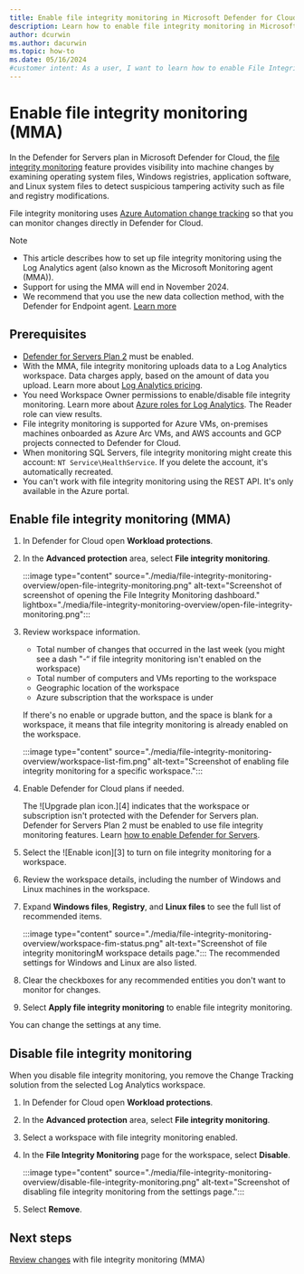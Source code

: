 ```yaml
---
title: Enable file integrity monitoring in Microsoft Defender for Cloud with the MMA
description: Learn how to enable file integrity monitoring in Microsoft Defender for Cloud, using the Microsoft Monitoring agent
author: dcurwin
ms.author: dacurwin
ms.topic: how-to
ms.date: 05/16/2024
#customer intent: As a user, I want to learn how to enable File Integrity Monitoring with the Log Analytics agent so that I can track and identify changes in my environment.
---
```


# Enable file integrity monitoring (MMA)

In the Defender for Servers plan in Microsoft Defender for Cloud, the [file integrity monitoring](file-integrity-monitoring-overview.md) feature provides visibility into machine changes by examining operating system files, Windows registries, application software, and Linux system files to detect suspicious tampering activity such as file and registry modifications.

File integrity monitoring uses [Azure Automation change tracking](/azure/automation/change-tracking/overview) so that you can monitor changes directly in Defender for Cloud. 

> [!Note]
> - This article describes how to set up file integrity monitoring using the Log Analytics agent (also known as the Microsoft Monitoring agent (MMA)).
> - Support for using the MMA will end in November 2024.
> - We recommend that you use the new data collection method, with the Defender for Endpoint agent. [Learn more](file-integrity-monitoring-enable-defender-endpoint.md)


## Prerequisites

- [Defender for Servers Plan 2](defender-for-servers-introduction.md) must be enabled.
- With the MMA, file integrity monitoring uploads data to a Log Analytics workspace. Data charges apply, based on the amount of data you upload. Learn more about [Log Analytics pricing](https://azure.microsoft.com/pricing/details/log-analytics/).
- You need Workspace Owner permissions to enable/disable file integrity monitoring. Learn more about [Azure roles for Log Analytics](/services-hub/health/azure-roles#azure-roles). The Reader role can view results.
- File integrity monitoring is supported for Azure VMs, on-premises machines onboarded as Azure Arc VMs, and AWS accounts and GCP projects connected to Defender for Cloud.
- When monitoring SQL Servers, file integrity monitoring might create this account: `NT Service\HealthService`. If you delete the account, it's automatically recreated.
- You can't work with file integrity monitoring using the REST API. It's only available in the Azure portal.


## Enable file integrity monitoring (MMA)

1. In Defender for Cloud open **Workload protections**.
1. In the **Advanced protection** area, select **File integrity monitoring**.

   :::image type="content" source="./media/file-integrity-monitoring-overview/open-file-integrity-monitoring.png" alt-text="Screenshot of screenshot of opening the File Integrity Monitoring dashboard." lightbox="./media/file-integrity-monitoring-overview/open-file-integrity-monitoring.png":::

1. Review workspace information.

    - Total number of changes that occurred in the last week (you might see a dash "-“ if file integrity monitoring isn't enabled on the workspace)
    - Total number of computers and VMs reporting to the workspace
    - Geographic location of the workspace
    - Azure subscription that the workspace is under

    If there's no enable or upgrade button, and the space is blank for a workspace, it means that file integrity monitoring is already enabled on the workspace.

    :::image type="content" source="./media/file-integrity-monitoring-overview/workspace-list-fim.png" alt-text="Screenshot of enabling file integrity monitoring for a specific workspace.":::


1. Enable Defender for Cloud plans if needed.

    The ![Upgrade plan icon.][4] indicates that the workspace or subscription isn't protected with the Defender for Servers plan. Defender for Servers Plan 2 must be enabled to use file integrity monitoring features. Learn [how to enable Defender for Servers](plan-defender-for-servers-select-plan.md).

1. Select the ![Enable icon][3] to turn on file integrity monitoring for a workspace.
1. Review the workspace details, including the number of Windows and Linux machines in the workspace.
1. Expand **Windows files**, **Registry**, and **Linux files** to see the full list of recommended items.

    :::image type="content" source="./media/file-integrity-monitoring-overview/workspace-fim-status.png" alt-text="Screenshot of file integrity monitoringM workspace details page.":::
   The recommended settings for Windows and Linux are also listed.  

1. Clear the checkboxes for any recommended entities you don't want to monitor for changes.

1. Select **Apply file integrity monitoring** to enable file integrity monitoring.

You can change the settings at any time.

## Disable file integrity monitoring

When you disable file integrity monitoring, you remove the Change Tracking solution from the selected Log Analytics workspace.

1. In Defender for Cloud open **Workload protections**.
1. In the **Advanced protection** area, select **File integrity monitoring**.
1. Select a workspace with file integrity monitoring enabled.
1. In the **File Integrity Monitoring** page for the workspace, select **Disable**.

    :::image type="content" source="./media/file-integrity-monitoring-overview/disable-file-integrity-monitoring.png" alt-text="Screenshot of disabling file integrity monitoring from the settings page.":::

1. Select **Remove**.


## Next steps

[Review changes](file-integrity-monitoring-compare-baselines.md) with file integrity monitoring (MMA)

